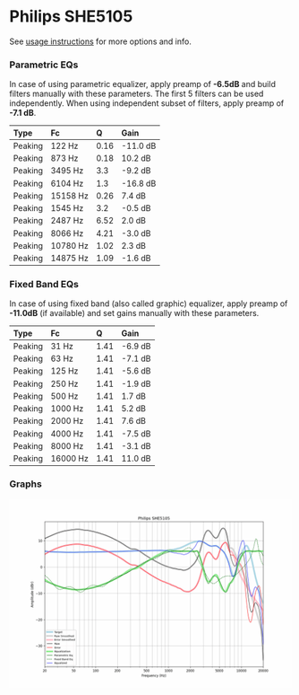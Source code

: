 # Philips SHE5105
See [usage instructions](https://github.com/jaakkopasanen/AutoEq#usage) for more options and info.

### Parametric EQs
In case of using parametric equalizer, apply preamp of **-6.5dB** and build filters manually
with these parameters. The first 5 filters can be used independently.
When using independent subset of filters, apply preamp of **-7.1 dB**.

| Type    | Fc       |    Q | Gain     |
|:--------|:---------|:-----|:---------|
| Peaking | 122 Hz   | 0.16 | -11.0 dB |
| Peaking | 873 Hz   | 0.18 | 10.2 dB  |
| Peaking | 3495 Hz  | 3.3  | -9.2 dB  |
| Peaking | 6104 Hz  | 1.3  | -16.8 dB |
| Peaking | 15158 Hz | 0.26 | 7.4 dB   |
| Peaking | 1545 Hz  | 3.2  | -0.5 dB  |
| Peaking | 2487 Hz  | 6.52 | 2.0 dB   |
| Peaking | 8066 Hz  | 4.21 | -3.0 dB  |
| Peaking | 10780 Hz | 1.02 | 2.3 dB   |
| Peaking | 14875 Hz | 1.09 | -1.6 dB  |

### Fixed Band EQs
In case of using fixed band (also called graphic) equalizer, apply preamp of **-11.0dB**
(if available) and set gains manually with these parameters.

| Type    | Fc       |    Q | Gain    |
|:--------|:---------|:-----|:--------|
| Peaking | 31 Hz    | 1.41 | -6.9 dB |
| Peaking | 63 Hz    | 1.41 | -7.1 dB |
| Peaking | 125 Hz   | 1.41 | -5.6 dB |
| Peaking | 250 Hz   | 1.41 | -1.9 dB |
| Peaking | 500 Hz   | 1.41 | 1.7 dB  |
| Peaking | 1000 Hz  | 1.41 | 5.2 dB  |
| Peaking | 2000 Hz  | 1.41 | 7.6 dB  |
| Peaking | 4000 Hz  | 1.41 | -7.5 dB |
| Peaking | 8000 Hz  | 1.41 | -3.1 dB |
| Peaking | 16000 Hz | 1.41 | 11.0 dB |

### Graphs
![](./Philips%20SHE5105.png)
